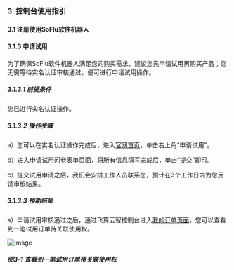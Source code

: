 ### 3. 控制台使用指引

#### 3.1 注册使用SoFlu软件机器人

#### 3.1.3 申请试用

为了确保SoFlu软件机器人满足您的购买需求，建议您先申请试用再购买产品；您无需等待实名认证审核通过，便可进行申请试用操作。

##### 3.1.3.1 前提条件

您已进行实名认证操作。

##### 3.1.3.2 操作步骤

a）您可以在实名认证操作完成后，进入[官网首页](https://www.feisuanyz.com/)，单击右上角“申请试用”。

b）进入申请试用问卷表单页面，将所有信息填写完成后，单击“提交”即可。

c）提交试用申请之后，我们会安排工作人员联系您，预计在3个工作日内为您反馈审核结果。

##### 3.1.3.3 预期结果

a）申请试用审核通过之后，通过飞算云智控制台进入[我的订单页面](https://user.feisuanyz.com/orderManage/myOrder)，您可以查看到一笔试用订单待关联使用权。

![image](https://user-images.githubusercontent.com/79617492/195285242-975513ae-0e5d-41ea-bf87-92b727a41070.png)

##### 图3-1 查看到一笔试用订单待关联使用权
